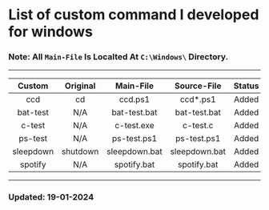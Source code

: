 # List of custom command I developed for windows

### Note: All `Main-File` Is Localted At `C:\Windows\` Directory.

---

|  Custom   | Original |   Main-File   |  Source-File  | Status |
| :-------: | :------: | :-----------: | :-----------: | :----: |
|    ccd    |    cd    |    ccd.ps1    |   ccd*.ps1    | Added  |
| bat-test  |   N/A    | bat-test.bat  | bat-test.bat  | Added  |
|  c-test   |   N/A    |  c-test.exe   |   c-test.c    | Added  |
|  ps-test  |   N/A    |  ps-test.ps1  |  ps-test.ps1  | Added  |
| sleepdown | shutdown | sleepdown.bat | sleepdown.bat | Added  |
|  spotify  |   N/A    |  spotify.bat  |  spotify.bat  | Added  |

---

### Updated: 19-01-2024
